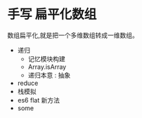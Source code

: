 # 手写 扁平化数组

数组扁平化,就是把一个多维数组转成一维数组。

- 递归
  - 记忆模块构建
  - Array.isArray
  - 递归本意 : 抽象
- reduce
- 栈模拟
- es6 flat 新方法
- some
